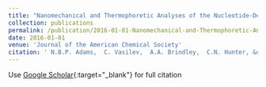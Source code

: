 ```yaml
---
title: "Nanomechanical and Thermophoretic Analyses of the Nucleotide-Dependent Interactions between the AAA<sup>+</sup> Subunits of Magnesium Chelatase"
collection: publications
permalink: /publication/2016-01-01-Nanomechanical-and-Thermophoretic-Analyses-of-the-Nucleotide-Dependent-Interactions-between-the-AAAsupsup-Subunits-of-Magnesium-Chelatase
date: 2016-01-01
venue: 'Journal of the American Chemical Society'
citation: ' N.B.P. Adams,  C. Vasilev,  A.A. Brindley,  C.N. Hunter, &quot;Nanomechanical and Thermophoretic Analyses of the Nucleotide-Dependent Interactions between the AAA<sup>+</sup> Subunits of Magnesium Chelatase.&quot; Journal of the American Chemical Society, 2016.'
---
```

Use [Google Scholar](https://scholar.google.com/scholar?q=Nanomechanical+and+Thermophoretic+Analyses+of+the+Nucleotide+Dependent+Interactions+between+the+AAA&lt;sup&gt;+&lt;/sup&gt;+Subunits+of+Magnesium+Chelatase){:target="_blank"} for full citation